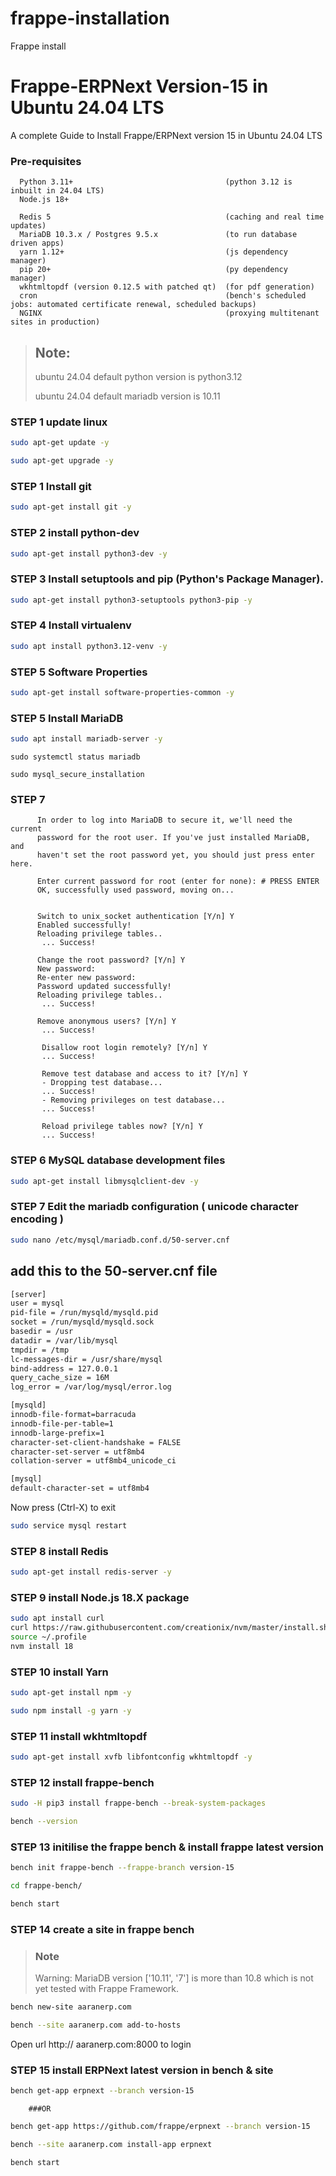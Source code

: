 # frappe-installation
Frappe install
# Frappe-ERPNext Version-15 in Ubuntu 24.04 LTS
A complete Guide to Install Frappe/ERPNext version 15  in Ubuntu 24.04 LTS


### Pre-requisites

      Python 3.11+                                  (python 3.12 is inbuilt in 24.04 LTS)
      Node.js 18+

      Redis 5                                       (caching and real time updates)
      MariaDB 10.3.x / Postgres 9.5.x               (to run database driven apps)
      yarn 1.12+                                    (js dependency manager)
      pip 20+                                       (py dependency manager)
      wkhtmltopdf (version 0.12.5 with patched qt)  (for pdf generation)
      cron                                          (bench's scheduled jobs: automated certificate renewal, scheduled backups)
      NGINX                                         (proxying multitenant sites in production)


> ## Note:
> ubuntu 24.04 default python version is python3.12
>
> ubuntu 24.04 default mariadb version is 10.11

### STEP 1 update linux

```sh
sudo apt-get update -y 
```
```sh
sudo apt-get upgrade -y
```

### STEP 1 Install git
```sh
sudo apt-get install git -y
```    

### STEP 2 install python-dev
```sh
sudo apt-get install python3-dev -y
```

### STEP 3 Install setuptools and pip (Python's Package Manager).
```sh
sudo apt-get install python3-setuptools python3-pip -y 
```    

### STEP 4 Install virtualenv
```sh
sudo apt install python3.12-venv -y
``` 


### STEP 5 Software Properties
```sh
sudo apt-get install software-properties-common -y
```    
### STEP 5 Install MariaDB
```sh
sudo apt install mariadb-server -y
```

```
sudo systemctl status mariadb
```
```
sudo mysql_secure_installation
```

### STEP 7
```
      In order to log into MariaDB to secure it, we'll need the current
      password for the root user. If you've just installed MariaDB, and
      haven't set the root password yet, you should just press enter here.

      Enter current password for root (enter for none): # PRESS ENTER
      OK, successfully used password, moving on...


      Switch to unix_socket authentication [Y/n] Y
      Enabled successfully!
      Reloading privilege tables..
       ... Success!

      Change the root password? [Y/n] Y
      New password:
      Re-enter new password:
      Password updated successfully!
      Reloading privilege tables..
       ... Success!

      Remove anonymous users? [Y/n] Y
       ... Success!

       Disallow root login remotely? [Y/n] Y
       ... Success!

       Remove test database and access to it? [Y/n] Y
       - Dropping test database...
       ... Success!
       - Removing privileges on test database...
       ... Success!

       Reload privilege tables now? [Y/n] Y
       ... Success!
```




### STEP 6  MySQL database development files
```sh
sudo apt-get install libmysqlclient-dev -y
```

### STEP 7 Edit the mariadb configuration ( unicode character encoding )
```sh
sudo nano /etc/mysql/mariadb.conf.d/50-server.cnf
```
## add this to the 50-server.cnf file
```sh
[server]
user = mysql
pid-file = /run/mysqld/mysqld.pid
socket = /run/mysqld/mysqld.sock
basedir = /usr
datadir = /var/lib/mysql
tmpdir = /tmp
lc-messages-dir = /usr/share/mysql
bind-address = 127.0.0.1
query_cache_size = 16M
log_error = /var/log/mysql/error.log

[mysqld]
innodb-file-format=barracuda
innodb-file-per-table=1
innodb-large-prefix=1
character-set-client-handshake = FALSE
character-set-server = utf8mb4
collation-server = utf8mb4_unicode_ci

[mysql]
default-character-set = utf8mb4
```
Now press (Ctrl-X) to exit
```sh
sudo service mysql restart
```

### STEP 8 install Redis
```sh
sudo apt-get install redis-server -y
```

### STEP 9 install Node.js 18.X package
```sh
sudo apt install curl
curl https://raw.githubusercontent.com/creationix/nvm/master/install.sh | bash
source ~/.profile
nvm install 18
```

### STEP 10  install Yarn
```sh
sudo apt-get install npm -y
```

```sh
sudo npm install -g yarn -y
```

### STEP 11 install wkhtmltopdf
```sh
sudo apt-get install xvfb libfontconfig wkhtmltopdf -y
```

### STEP 12 install frappe-bench
```sh
sudo -H pip3 install frappe-bench --break-system-packages
```

```sh
bench --version
```

### STEP 13 initilise the frappe bench & install frappe latest version
```sh
bench init frappe-bench --frappe-branch version-15
```
```sh
cd frappe-bench/
```

```sh
bench start
```

### STEP 14 create a site in frappe bench

>### Note
>Warning: MariaDB version ['10.11', '7'] is more than 10.8 which is not yet tested with Frappe Framework.
```sh
bench new-site aaranerp.com
```
```sh
bench --site aaranerp.com add-to-hosts
```

Open url http:// aaranerp.com:8000 to login


### STEP 15 install ERPNext latest version in bench & site
```sh
bench get-app erpnext --branch version-15
```
        ###OR
```sh
bench get-app https://github.com/frappe/erpnext --branch version-15
```
```sh
bench --site aaranerp.com install-app erpnext
```
```sh
bench start
```




